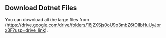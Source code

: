 ## Download Dotnet Files

You can download all the large files  from (https://drive.google.com/drive/folders/16j2XSjs0oU9o3mbZ6tOIIbHuUyJprx3F?usp=drive_link).

